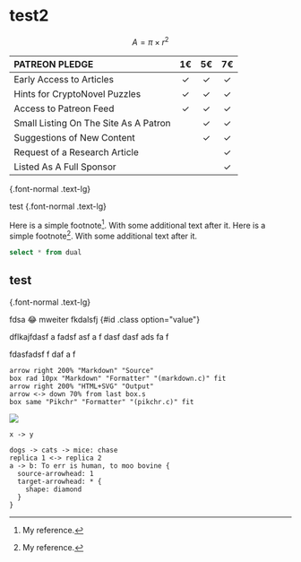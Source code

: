 # test2

$$
A = \pi \times r^2
$$





|            PATREON PLEDGE            | 1€   | 5€   | 7€   |
|:------------------------------------ |:----:|:----:|:----:|
| Early Access to Articles             | ✓    | ✓    | ✓    |
| Hints for CryptoNovel Puzzles        | ✓    | ✓    | ✓    |
| Access to Patreon Feed               | ✓    | ✓    | ✓    |
| Small Listing On The Site As A Patron|      | ✓    | ✓    |
| Suggestions of New Content           |      | ✓    | ✓    |
| Request of a Research Article        |      |      | ✓    |
| Listed As A Full Sponsor             |      |      | ✓    |
{.font-normal .text-lg}

test
{.font-normal .text-lg}

Here is a simple footnote[^1]. With some additional text after it.
Here is a simple footnote[^2]. With some additional text after it.


```sql
select * from dual
```



## test
{.font-normal .text-lg}

fdsa :joy: mweiter fkdalsfj 
{#id .class option="value"}

[^1]: My reference.
[^2]: My reference.

dflkajfdasf a  fadsf asf a
f dasf dasf ads fa f

fdasfadsf 
 f daf a f




```pikchr
arrow right 200% "Markdown" "Source"
box rad 10px "Markdown" "Formatter" "(markdown.c)" fit
arrow right 200% "HTML+SVG" "Output"
arrow <-> down 70% from last box.s
box same "Pikchr" "Formatter" "(pikchr.c)" fit
```

![](https://www.youtube.com/watch?v=dQw4w9WgXcQ)


```d2
x -> y
```
```d2
dogs -> cats -> mice: chase
replica 1 <-> replica 2
a -> b: To err is human, to moo bovine {
  source-arrowhead: 1
  target-arrowhead: * {
    shape: diamond
  }
}
```


